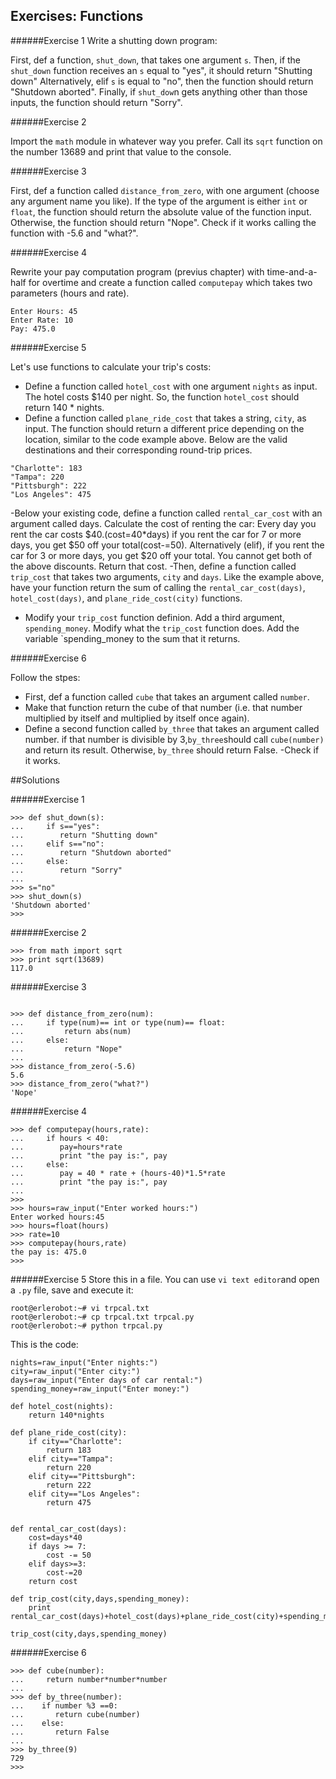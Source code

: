 ## Exercises: Functions

######Exercise 1
Write a shutting down program:

First, def a function, `shut_down`, that takes one argument `s`.
Then, if the `shut_down` function receives an `s` equal to "yes", it should return "Shutting down"
Alternatively, elif `s` is equal to "no", then the function should return "Shutdown aborted".
Finally, if `shut_dow`n gets anything other than those inputs, the function should return "Sorry".


######Exercise 2

Import the `math` module in whatever way you prefer. Call its `sqrt` function on the number 13689 and print that value to the console.

######Exercise 3

First, def a function called `distance_from_zero`, with one argument (choose any argument name you like).
If the type of the argument is either `int` or `float`, the function should return the absolute value of the function input.
Otherwise, the function should return "Nope".
Check if it works calling the function with -5.6 and "what?".



######Exercise 4

Rewrite your pay computation program (previus chapter) with time-and-a-half for overtime and create a function called `computepay` which takes two parameters (hours and
rate).
```
Enter Hours: 45
Enter Rate: 10
Pay: 475.0
```

######Exercise 5

Let's use functions to calculate your trip's costs:
- Define a function called `hotel_cost` with one argument `nights` as input.
The hotel costs $140 per night. So, the function `hotel_cost` should return 140 * nights.
- Define a function called `plane_ride_cost` that takes a string, `city`, as input.
The function should return a different price depending on the location, similar to the code example above. Below are the valid destinations and their corresponding round-trip prices.
```
"Charlotte": 183
"Tampa": 220
"Pittsburgh": 222
"Los Angeles": 475
```
-Below your existing code, define a function called `rental_car_cost` with an argument called days.
Calculate the cost of renting the car:
Every day you rent the car costs $40.(cost=40*days)
if you rent the car for 7 or more days, you get $50 off your total(cost-=50).
Alternatively (elif), if you rent the car for 3 or more days, you get $20 off your total.
You cannot get both of the above discounts.
Return that cost.
-Then, define a function called `trip_cost` that takes two arguments, `city` and `days`.
Like the example above, have your function return the sum of calling the `rental_car_cost(days)`, `hotel_cost(days)`, and `plane_ride_cost(city)` functions.
- Modify your `trip_cost` function definion. Add a third argument, `spending_money`.
Modify what the `trip_cost` function does. Add the variable `spending_money to the sum that it returns.

######Exercise 6

Follow the stpes:
- First, def a function called `cube` that takes an argument called `number`.
- Make that function return the cube of that number (i.e. that number multiplied by itself and multiplied by itself once again).
- Define a second function called `by_three` that takes an argument called number.
if that number is divisible by 3,` by_three `should call `cube(number)` and return its result. Otherwise, `by_three` should return False.
-Check if it works.



##Solutions

######Exercise 1
```
>>> def shut_down(s):
...     if s=="yes":
...        return "Shutting down"
...     elif s=="no":
...        return "Shutdown aborted"
...     else:
...        return "Sorry"
...
>>> s="no"
>>> shut_down(s)
'Shutdown aborted'
>>>
```

######Exercise 2
```
>>> from math import sqrt
>>> print sqrt(13689)
117.0

```

######Exercise 3

```

>>> def distance_from_zero(num):
...     if type(num)== int or type(num)== float:
...         return abs(num)
...     else:
...         return "Nope"
...
>>> distance_from_zero(-5.6)
5.6
>>> distance_from_zero("what?")
'Nope'
```
######Exercise 4

```
>>> def computepay(hours,rate):
...     if hours < 40:
...        pay=hours*rate
...        print "the pay is:", pay
...     else:
...        pay = 40 * rate + (hours-40)*1.5*rate
...        print "the pay is:", pay
...
>>>
>>> hours=raw_input("Enter worked hours:")
Enter worked hours:45
>>> hours=float(hours)
>>> rate=10
>>> computepay(hours,rate)
the pay is: 475.0
>>>
```
######Exercise 5
Store this in a file. You can use `vi text editor`and open a `.py` file, save and execute it:
```
root@erlerobot:~# vi trpcal.txt
root@erlerobot:~# cp trpcal.txt trpcal.py
root@erlerobot:~# python trpcal.py
```
This is the code:

```
nights=raw_input("Enter nights:")
city=raw_input("Enter city:")
days=raw_input("Enter days of car rental:")
spending_money=raw_input("Enter money:")

def hotel_cost(nights):
    return 140*nights

def plane_ride_cost(city):
    if city=="Charlotte":
        return 183
    elif city=="Tampa":
        return 220
    elif city=="Pittsburgh":
        return 222
    elif city=="Los Angeles":
        return 475


def rental_car_cost(days):
    cost=days*40
    if days >= 7:
        cost -= 50
    elif days>=3:
        cost-=20
    return cost

def trip_cost(city,days,spending_money):
    print rental_car_cost(days)+hotel_cost(days)+plane_ride_cost(city)+spending_money

trip_cost(city,days,spending_money)
```

######Exercise 6

```
>>> def cube(number):
...     return number*number*number
...
>>> def by_three(number):
...    if number %3 ==0:
...       return cube(number)
...    else:
...       return False
...
>>> by_three(9)
729
>>>
```




